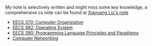 My note is selectively written and might miss some key knowledge, a comprehensive cs note can be found at [Xiaoyang Liu's note](https://xiaoyang-liu.com/)

- [EECS 370: Computer Organization](./eecs370/370review.md)
- [EECS 482: Operating System](./eecs482/482review.md)
- [EECS 390: Programming Language Principles and Paradigms](./eecs390/eecs390.md)
- [Computer Networking](./computer-networking/computer-networking.md)